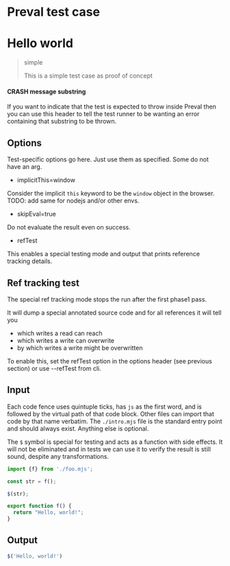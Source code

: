 # Preval test case

# Hello world

> simple
>
> This is a simple test case as proof of concept

#### CRASH message substring

If you want to indicate that the test is expected to throw inside Preval then you can use this header to tell the test runner to be wanting an error containing that substring to be thrown.

## Options

Test-specific options go here. Just use them as specified. Some do not have an arg.

- implicitThis=window

Consider the implicit `this` keyword to be the `window` object in the browser.
TODO: add same for nodejs and/or other envs.

- skipEval=true

Do not evaluate the result even on success.

- refTest

This enables a special testing mode and output that prints reference tracking details.

## Ref tracking test

The special ref tracking mode stops the run after the first phase1 pass.

It will dump a special annotated source code and for all references it will tell you
- which writes a read can reach
- which writes a write can overwrite
- by which writes a write might be overwritten

To enable this, set the refTest option in the options header (see previous section) or use --refTest from cli.

## Input

Each code fence uses quintuple ticks, has `js` as the first word, and is followed by the virtual path of that code block.
Other files can import that code by that name verbatim.
The `./intro.mjs` file is the standard entry point and should always exist. Anything else is optional.


The `$` symbol is special for testing and acts as a function with side effects. It will not be eliminated and in
tests we can use it to verify the result is still sound, despite any transformations.

`````js filename=./intro.mjs
import {f} from './foo.mjs';

const str = f();

$(str);
`````

`````js filename=./foo.js
export function f() {
  return "Hello, world!";
}
`````

## Output

`````js filename=./intro.mjs
$('Hello, world!')
`````

`````js filename=./intro.mjs
`````
